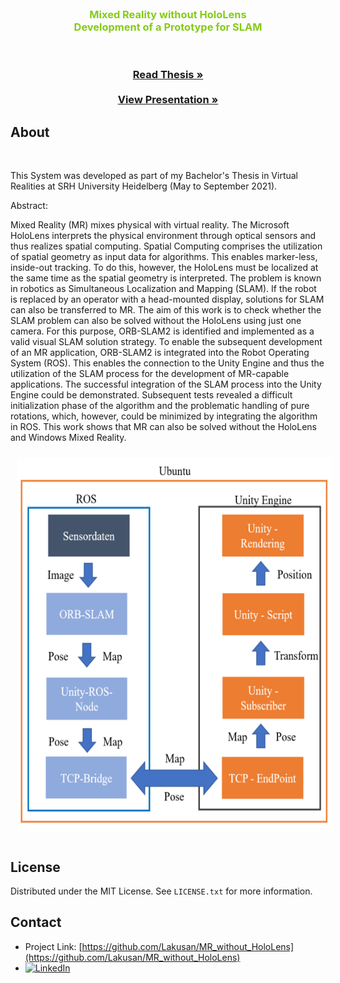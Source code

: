 <!-- PROJECT LOGO -->
<br />
<div align="center">
<h3 align="center">
<span style="color: #84cc16;">Mixed Reality without HoloLens </span>
</br>
<span style="color: #84cc16;">Development of a Prototype for SLAM</span>
  <p align="center">
    </br>
    </br>
    <a href="https://github.com/Lakusan/MR_without_HoloLens/blob/main/11012049_Bachelor_Thesis.pdf"><strong>Read Thesis »</strong></a>
    <br />
    <br />
    <a href="https://github.com/Lakusan/MR_without_HoloLens/blob/main/11012049_Kolloquium_Bachelor_Thesis.pdf"><strong>View Presentation »</strong></a>
</div>


<!-- ABOUT THE PROJECT -->
## About
<div>
    </br>
    <p>
   This System was developed as part of my Bachelor's Thesis in Virtual Realities at SRH University Heidelberg (May to September 2021).
    </p>
    <p>
    Abstract:
    </p>
    <p>
        Mixed Reality (MR) mixes physical with virtual reality. The Microsoft HoloLens interprets
        the physical environment through optical sensors and thus realizes spatial computing. Spatial
        Computing comprises the utilization of spatial geometry as input data for algorithms. This
        enables marker-less, inside-out tracking. To do this, however, the HoloLens must be
        localized at the same time as the spatial geometry is interpreted. The problem is known in
        robotics as Simultaneous Localization and Mapping (SLAM). If the robot is replaced by an
        operator with a head-mounted display, solutions for SLAM can also be transferred to MR.
        The aim of this work is to check whether the SLAM problem can also be solved without the
        HoloLens using just one camera. For this purpose, ORB-SLAM2 is identified and
        implemented as a valid visual SLAM solution strategy. To enable the subsequent
        development of an MR application, ORB-SLAM2 is integrated into the Robot Operating
        System (ROS). This enables the connection to the Unity Engine and thus the utilization of
        the SLAM process for the development of MR-capable applications. The successful
        integration of the SLAM process into the Unity Engine could be demonstrated. Subsequent
        tests revealed a difficult initialization phase of the algorithm and the problematic handling of
        pure rotations, which, however, could be minimized by integrating the algorithm in ROS.
        This work shows that MR can also be solved without the HoloLens and Windows Mixed
Reality.
    </p>
</div>

<section style="display: grid; grid-template-columns: 1fr; gap: 20px; text-align: center;">
<div style="color: white; padding: 10px; width: 100%; height: 100%; margin: 0; ">
    <img src="SystemConcept.png" alt="Screenshot1" width="600" height="600" style="display: center;"></img>
</div>
</section>
    


<!-- LICENSE -->
## License

Distributed under the MIT License. See `LICENSE.txt` for more information.
</br>

<!-- CONTACT -->
## Contact

* Project Link: [https://github.com/Lakusan/MR_without_HoloLens](https://github.com/Lakusan/MR_without_HoloLens)
* [![LinkedIn][linkedin-shield]][linkedin-url]

<!-- MARKDOWN LINKS & IMAGES -->
<!-- https://www.markdownguide.org/basic-syntax/#reference-style-links -->
[linkedin-shield]: https://img.shields.io/badge/-LinkedIn-black.svg?style=for-the-badge&logo=linkedin&colorB=555
[linkedin-url]: https://www.linkedin.com/in/lakusan